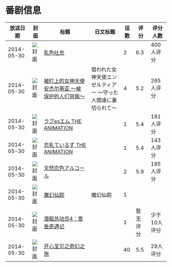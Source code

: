 # 番剧信息

|放送日期|封面|标题|日文标题|话数|评分|评分人数|
|---|---|---|---|---|---|---|
|2014-05-30|![封面](https://bangumi.tv/img/no_icon_subject.png)|[乳色吐息](https://bangumi.tv/subject/97550)||2|6.3|400人评分|
|2014-05-30|![封面](https://bangumi.tv/img/no_icon_subject.png)|[被盯上的女神天使安杰尔蒂亚 ～被保护的人们背叛～](https://bangumi.tv/subject/100023)|狙われた女神天使エンゼルティアー ～守った人間達に裏切られて～|4|5.2|265人评分|
|2014-05-30|![封面](https://bangumi.tv/img/no_icon_subject.png)|[ラブesエム THE ANIMATION](https://bangumi.tv/subject/100025)||1|5.4|181人评分|
|2014-05-30|![封面](https://bangumi.tv/img/no_icon_subject.png)|[恋乳ているず THE ANIMATION](https://bangumi.tv/subject/104352)||1|5.4|143人评分|
|2014-05-30|![封面](https://bangumi.tv/img/no_icon_subject.png)|[天然恋色アルコール](https://bangumi.tv/subject/104359)||2|5.9|185人评分|
|2014-05-30|![封面](https://lain.bgm.tv/pic/cover/c/ea/02/113333_FuGFa.jpg)|[魔幻仙踪](https://bangumi.tv/subject/113333)|魔幻仙踪|1|||
|2014-05-30|![封面](https://lain.bgm.tv/pic/cover/c/5a/8f/130946_hzrpe.jpg)|[潜艇总动员4：章鱼奇遇记](https://bangumi.tv/subject/130946)||1|暂无评分|少于10人评分|
|2014-05-30|![封面](https://lain.bgm.tv/pic/cover/c/ec/4b/320419_KcamH.jpg)|[开心宝贝之奇幻之旅](https://bangumi.tv/subject/320419)||40|5.5|29人评分|
